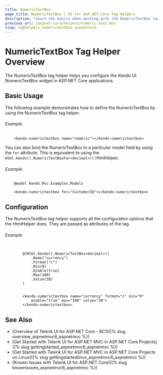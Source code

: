 ```yaml
---
title: NumericTextBox
page_title: NumericTextBox | UI for ASP.NET Core Tag Helpers
description: "Learn the basics when working with the NumericTextBox tag helper for ASP.NET Core (MVC 6 or ASP.NET Core MVC)."
previous_url: /aspnet-core/helpers/numeric-text-box
slug: taghelpers_numerictextbox_aspnetcore
---
```


# NumericTextBox Tag Helper Overview

The NumericTextBox tag helper helps you configure the Kendo UI NumericTextBox widget in ASP.NET Core applications.

## Basic Usage

The following example demonstrates how to define the NumericTextBox by using the NumericTextBox tag helper.

###### Example

        <kendo-numerictextbox name="numeric"></kendo-numerictextbox>

You can also bind the NumericTextBox to a particular model field by using the `for` attribute. This is equivalent to using the `Html.Kendo().NumericTextBoxFor<decimal>()` HtmlHelper.

###### Example

        @model Kendo.Mvc.Examples.Models

        <kendo-numerictextbox for="CustomerID"></kendo-numerictextbox>

## Configuration

The NumericTextBox tag helper supports all the configuration options that the HtmlHelper does. They are passed as attributes of the tag.

###### Example

```tab-cshtml

        @(Html.Kendo().NumericTextBox<decimal>()
            .Name("currency")
            .Format("c")
            .Min(0)
            .Enable(true)
            .Max(100)
            .Value(30)
        )
```
```tab-tagHelper

        <kendo-numerictextbox name="currency" format="c" min="0"
            enable="true" max="100" value="30">
        </kendo-numerictextbox>
```

## See Also

* [Overview of Telerik UI for ASP.NET Core - RC1]({% slug overview_aspnetmvc6_aspnetmvc %})
* [Get Started with Telerik UI for ASP.NET MVC in ASP.NET Core Projects]({% slug gettingstarted_aspnetmvc6_aspnetmvc %})
* [Get Started with Telerik UI for ASP.NET MVC in ASP.NET Core Projects on Linux]({% slug gettingstartedlinux_aspnetmvc6_aspnetmvc %})
* [Known Issues with Telerik UI for ASP.NET Core]({% slug knownissues_aspnetmvc6_aspnetmvc %})
